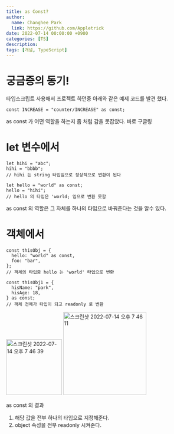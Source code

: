 ```yaml
---
title: as Const?
author:
  name: Changhee Park
  link: https://github.com/Appletrick
date: 2022-07-14 00:00:00 +0900
categories: [TS]
description:
tags: [개념, TypeScript]
---
```


# 궁금증의 동기!

타입스크립트 사용해서 프로젝트 하던중 아래와 같은 예제 코드를 발견 했다.

```tsx
const INCREASE = "counter/INCREASE" as const;
```

as const 가 어떤 역할을 하는지 좀 처럼 감을 못잡았다. 바로 구글링

# let 변수에서

```tsx
let hihi = "abc";
hihi = "bbbb";
// hihi 는 string 타입임으로 정상적으로 변환이 된다

let hello = "world" as const;
hello = "hihi";
// hello 의 타입은 'world; 임으로 변환 못함
```

as const 의 역할은 그 자체를 하나의 타입으로 바꿔준다는 것을 알수 있다.

# 객체에서

```tsx
const thisObj = {
  hello: "world" as const,
  foo: "bar",
};
// 객체의 타입중 hello 는 'world' 타입으로 변환

const thisObj1 = {
  hisName: "park",
  hisAge: 18,
} as const;
// 객체 전체가 타입이 되고 readonly 로 변환
```

<img width="151" alt="스크린샷 2022-07-14 오후 7 46 39" src="https://user-images.githubusercontent.com/31761527/178965988-3afeb7f4-5dfd-4fef-b691-e3739a1d8d9c.png">
<img width="225" alt="스크린샷 2022-07-14 오후 7 46 11" src="https://user-images.githubusercontent.com/31761527/178965997-937bdc1a-3e3e-406b-a2ae-5abe73079fd6.png">

as const 의 결과

1. 해당 값을 전부 하나의 타입으로 지정해준다.
2. object 속성을 전부 readonly 시켜준다.
